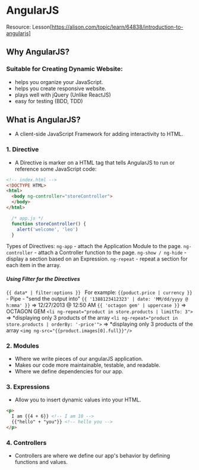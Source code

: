 # AngularJS
Resource: Lesson[https://alison.com/topic/learn/64838/introduction-to-angularjs]

## Why AngularJS?
### Suitable for Creating Dynamic Website:
- helps you organize your JavaScript.
- helps you create responsive website.
- plays well with jQuery (Unlike ReactJS)
- easy for testing (BDD, TDD)

## What is AngularJS?
- A client-side JavaScript Framework for adding interactivity to HTML.

### 1. Directive
- A Directive is marker on a HTML tag that tells AngularJS to run or reference some JavaScript code:
```html
<!-- index.html -->
<!DOCTYPE HTML>
<html>
  <body ng-controller="storeController">
  </body>
</html>
```

```javascript
  /* app.js */
  function storeController() {
    alert('welcome', 'leo')
  }
```
Types of Directives: 
`ng-app` - attach the Application Module to the page.
`ng-controller` - attach a Controller function to the page.
`ng-show / ng-hide` - display a section based on an Expression.
`ng-repeat` - repeat a section for each item in the array.

#### *Using Filter for the Directives*
`{{ data* | filter:options }} `
For example: 
`{{poduct.price | currency }}` - Pipe - "send the output into"
`{{ '1388123412323' | date: 'MM/dd/yyyy @ h:mma' }}` => 12/27/2013 @ 12:50 AM
`{{ 'octagon gem' | uppercase }}` => OCTAGON GEM
`<li ng-repeat="product in store.products | limitTo: 3">` => *displaying only 3 products of the array
`<li ng-repeat="product in store.products | orderBy: '-price'">` => *displaying only 3 products of the array
`<img ng-src="{{product.images[0].full}}"/>`

### 2. Modules 
- Where we write pieces of our angularJS application.
- Makes our code more maintainable, testable, and readable.
- Where we define dependencies for our app.

### 3. Expressions
- Allow you to insert dynamic values into your HTML.
```html
<p>
  I am {{4 + 6}} <!-- I am 10 -->
  {{"hello" + "you"}} <!-- hello you -->
</p>
```

### 4. Controllers 
- Controllers are where we define our app's behavior by defining functions and values.



